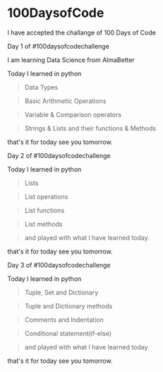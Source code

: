 # 100DaysofCode
I have accepted the challange of 100 Days of Code


Day 1 of #100daysofcodechallenge

I am learning Data Science from AlmaBetter

Today I learned in python

> Data Types

> Basic Arithmetic Operations 

> Variable & Comparison operators 

> Strings & Lists and their functions & Methods 

that's it for today see you tomorrow.


Day 2 of #100daysofcodechallenge

Today I learned in python

> Lists 

> List operations

> List functions

> List methods

> and played with what I have learned today.

that's it for today see you tomorrow.


Day 3 of #100daysofcodechallenge

Today I learned in python

> Tuple, Set and Dictionary 

> Tuple and Dictionary methods

> Comments and Indentation

> Conditional statement(if-else)

> and played with what I have learned today.


that's it for today see you tomorrow.


